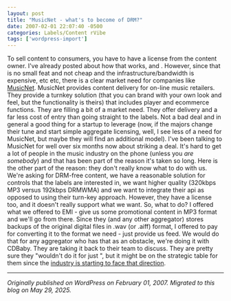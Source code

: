 ```yaml
---
layout: post
title: "MusicNet - what's to become of DRM?"
date: 2007-02-01 22:07:40 -0500
categories: Labels/Content rVibe
tags: ['wordpress-import']
---
```


To sell content to consumers, you have to have a license from the content owner. I've already posted about how that works,  and . However, since that is no small feat and not cheap and the infrastructure/bandwidth is expensive, etc etc, there is a clear market need for companies like [MusicNet](http://www.musicnet.com). MusicNet provides content delivery for on-line music retailers. They provide a turnkey solution (that you can brand with your own look and feel, but the functionality is theirs) that includes player and ecommerce functions. They are filling a bit of a market need. They offer delivery and a far less cost of entry than going straight to the labels. Not a bad deal and in general a good thing for a startup to leverage (now, if the majors change their tune and start simple aggregate licensing, well, I see less of a need for MusicNet, but maybe they will find an additional model). I've been talking to MusicNet for well over six months now about striking a deal. It's hard to get a lot of people in the music industry on the phone (unless you _are somebody_) and that has been part of the reason it's taken so long. Here is the other part of the reason: they don't really know what to do with us. We're asking for DRM-free content, we have a reasonable solution for controls that the labels are interested in, we want higher quality (320kbps MP3 versus 192kbps DRMWMA) and we want to integrate their api as opposed to using their turn-key approach. However, they have a license too, and it doesn't really support what we want. So, what to do? I offered what we offered to EMI - give us some promotional content in MP3 format and we'll go from there. Since they (and any other aggregator) stores backups of the original digital files in .wav (or .aiff) format, I offered to pay for converting it to the format we need - just provide us feed. We would do that for any aggregator who has that as an obstacle, we're doing it with CDBaby. They are taking it back to their team to discuss. They are pretty sure they "wouldn't do it for just ", but it might be on the strategic table for them since the [industry is starting to face that direction](http://news.com.com/Record+labels+mull+unrestricted+digital+music/2100-1027_3-6152313.html?tag=nefd.top).

---

*Originally published on WordPress on February 01, 2007. Migrated to this blog on May 29, 2025.*
